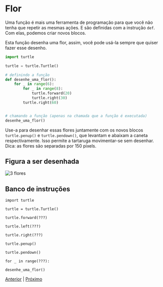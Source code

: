 # Flor

Uma função é mais uma ferramenta de programação para que você não tenha que
repetir as mesmas ações. E são definidas com a instrução ```def```. Com elas,
podemos criar novos blocos.

Esta função desenha uma flor, assim, você pode usá-la sempre que quiser fazer
esse desenho.

```python
import turtle

turtle = turtle.Turtle()

# definindo a função
def desenhe_uma_flor():
    for _ in range(6):
        for _ in range(8):
            turtle.forward(20)
            turtle.right(30)
        turtle.right(60)


# chamando a função (apenas na chamada que a função é executada)
desenhe_uma_flor()
```

Use-a para desenhar essas flores juntamente com os novos blocos
```turtle.penup()``` e ```turtle.pendown()```, que levantam e abaixam a caneta
respectivamente. Isso permite a tartaruga movimentar-se sem desenhar. Dica: as
flores são separadas por 150 pixels.

## Figura a ser desenhada
![3 flores](08_flor_com_funcao.png "3 flores")

## Banco de instruções

```import turtle```

```turtle = turtle.Turtle()```

```turtle.forward(???)```

```turtle.left(???)```

```turtle.right(???)```

```turtle.penup()```

```turtle.pendown()```

```for _ in range(???):```

```desenhe_uma_flor()```

[Anterior](07_hexagono_de_hexagonos.md) | [Próximo](09_formas.md)

